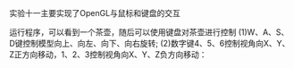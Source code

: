 实验十一主要实现了OpenGL与鼠标和键盘的交互

运行程序，可以看到一个茶壶，随后可以使用键盘对茶壶进行控制
(1)W、A、S、D键控制模型向上、向左、向下、向右旋转;
(2)数字键4、5、6控制视角向X、Y、Z正方向移动，1、2、3控制视角向X、Y、Z负方向移动：